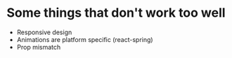 # Some things that don't work too well

- Responsive design
- Animations are platform specific (react-spring)
- Prop mismatch
